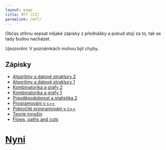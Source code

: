 ```yaml
---
layout: page
title: Mff [CZ]
permalink: /mff/
---
```


Občas stihnu sepsat nějaké zápisky z přednášky a pokud stojí za to, tak se tady budou nacházet.

*Upozorění:* V poznámkách mohou být chyby.

## Zápisky

- [Algoritmy a datové struktury 2](algoritmy-a-datove-struktury-ii.pdf)
- [Algoritmy a datové struktury 1](algoritmy-a-datove-struktury-i.pdf)
- [Kombinatorika a grafy 2](kombinatorika-a-grafy-ii-poznamky.pdf)
- [Kombinatorika a grafy 1](kombinatorika-a-grafy-i-poznamky.pdf)
- [Pravděpodobnost a statistika 2](pravdepodobnost-a-statistika-ii.pdf)
- [Programování v c++](programovani-cpp.pdf)
- [Pokročilé programování v c++](programovani-cpp-pokrocile.pdf)
- [Teorie množin](teorie-mnozin.pdf)
- [Flows, paths and cuts](flows-paths-cuts.pdf)

# [Nyni](now.md)
